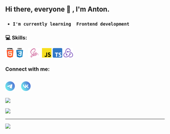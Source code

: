 ## Hi there, everyone 👋 , I'm Anton.
* ###  `I'm currently learning  Frontend development`


### 💻 Skills:
<img alt="HTML" src="./img/stack/html-logo.png" width="30" height="30"><img alt="CSS" style="margin-right: 8px;"  src="./img/stack/css.png" width="30" height="30">
<img alt="SCSS" src="./img/stack/sass-logo.png" width="40" height="30">
<img alt="JavaScript" src="./img/stack/jsLogo.png" width="30" height="30"> 
<img alt="TypeScript" src="./img/stack/tsLogo.png" width="30" height="30"> 
<img alt="Redux" src="./img/stack/redux-logo.svg" width="30" height="30">  



### Connect with me:
<a href="https://t.me/AntonH59"><img style="margin-right: 15px;" src="./img/social/Telegram_black.svg" width="30" height="30"></a>
<a href="https://vk.com/antonminimoto"><img style="margin-right: 15px;" src="./img/social/VK_black.svg" width="30" height="30"></a>
---


![](https://github-readme-stats.vercel.app/api?username=cmd720&theme=default&hide_border=false&include_all_commits=false&count_private=false)

![](https://github-readme-stats.vercel.app/api/top-langs/?username=cmd720&theme=default&hide_border=false&include_all_commits=false&count_private=false&layout=compact)

---
[![](https://visitcount.itsvg.in/api?id=cmd720&icon=4&color=12)](https://visitcount.itsvg.in)
